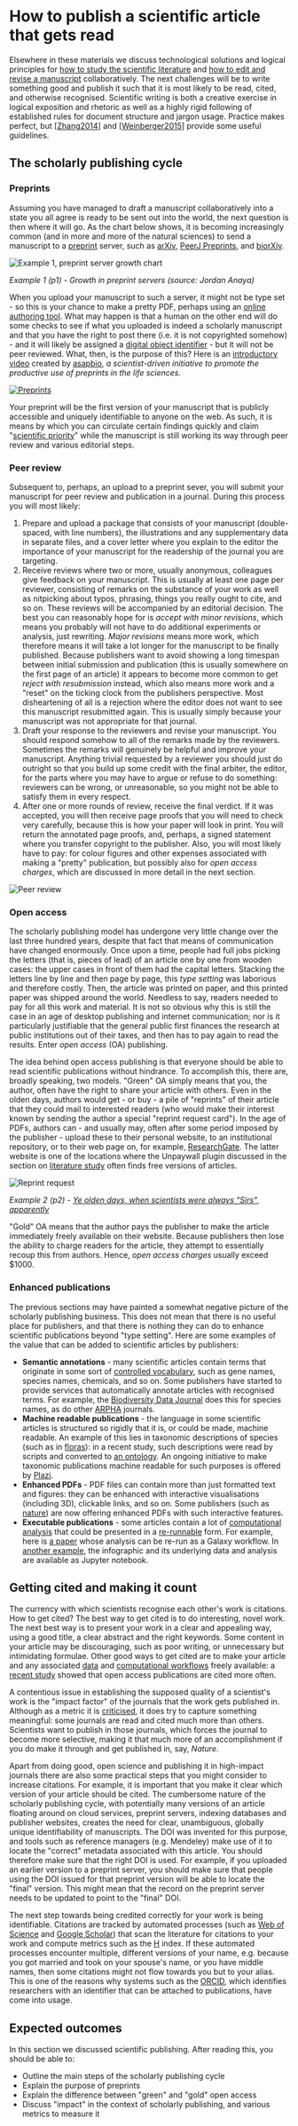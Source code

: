 How to publish a scientific article that gets read
==================================================
Elsewhere in these materials we discuss technological solutions and logical principles for [how to study the scientific literature](../LITERATURE_STUDY) and [how to edit and revise a manuscript](../VERSIONING) collaboratively. The next challenges will be to write something good and publish it such that it is most likely to be read, cited, and otherwise recognised. Scientific writing is both a creative exercise in logical exposition and rhetoric as well as a highly rigid following of established rules for document structure and jargon usage. Practice makes perfect, but [[Zhang2014](../REFERENCES#Zhang2014)] and [[Weinberger2015](../REFERENCES#Weinberger2015)] provide some useful guidelines.

The scholarly publishing cycle
------------------------------
### Preprints
Assuming you have managed to draft a manuscript collaboratively into a state you all agree is ready to be sent out into the world, the next question is then where it will go. As the chart below shows, it is becoming increasingly common (and in more and more of the natural sciences) to send a manuscript to a [preprint](https://en.wikipedia.org/wiki/Preprint) server, such as [arXiv](http://arxiv.org), [PeerJ Preprints](https://peerj.com/preprints/), and [biorXiv](http://biorxiv.org). 

<a name="p1"></a>
![Example 1, preprint server growth chart](Preprint-Growth-in-Life-Sciences.jpg)

_Example 1 (p1) - Growth in preprint servers (source: Jordan Anaya)_

When you upload your manuscript to such a server, it might not be type set - so this is your chance to make a pretty PDF, perhaps using an [online authoring tool](https://intercom.help/authorea/publish/submitting-to-biorxiv). What may happen is that a human on the other end will do some checks to see if what you uploaded is indeed a scholarly manuscript and that you have the right to post there (i.e. it is not copyrighted somehow) - and it will likely be assigned a [digital object identifier](https://en.wikipedia.org/wiki/Digital_object_identifier) - but it will not be peer reviewed. What, then, is the purpose of this? Here is an [introductory video](https://youtu.be/2zMgY8Dx9co) created by [asapbio](http://asapbio.org/), _a scientist-driven initiative to promote the productive use of preprints in the life sciences._

[![Preprints](https://img.youtube.com/vi/2zMgY8Dx9co/0.jpg)](https://www.youtube.com/watch?v=2zMgY8Dx9co)

Your preprint will be the first version of your manuscript that is publicly accessible and uniquely identifiable to anyone on the web. As such, it is means by which you can circulate certain findings quickly and claim "[scientific priority](https://en.wikipedia.org/wiki/Scientific_priority)" while the manuscript is still working its way through peer review and various editorial steps. 

### Peer review
Subsequent to, perhaps, an upload to a preprint sever, you will submit your manuscript for peer review and publication in a journal. During this process you will most likely:

1. Prepare and upload a package that consists of your manuscript (double-spaced, with line numbers), the illustrations and any supplementary data in separate files, and a cover letter where you explain to the editor the importance of your manuscript for the readership of the journal you are targeting.
2. Receive reviews where two or more, usually anonymous, colleagues give feedback on your manuscript. This is usually at least one page per reviewer, consisting of remarks on the substance of your work as well as nitpicking about typos, phrasing, things you really ought to cite, and so on. These reviews will be accompanied by an editorial decision. The best you can reasonably hope for is _accept with minor revisions_, which means you probably will not have to do additional experiments or analysis, just rewriting. _Major revisions_ means more work, which therefore means it will take a lot longer for the manuscript to be finally published. Because publishers want to avoid showing a long timespan between initial submission and publication (this is usually somewhere on the first page of an article) it appears to become more common to get _reject with resubmission_ instead, which also means more work and a "reset" on the ticking clock from the publishers perspective. Most disheartening of all is a rejection where the editor does not want to see this manuscript resubmitted again. This is usually simply because your manuscript was not appropriate for that journal.
3. Draft your response to the reviewers and revise your manuscript. You should respond somehow to all of the remarks made by the reviewers. Sometimes the remarks will genuinely be helpful and improve your manuscript. Anything trivial requested by a reviewer you should just do outright so that you build up some credit with the final arbiter, the editor, for the parts where you may have to argue or refuse to do something: reviewers can be wrong, or unreasonable, so you might not be able to satisfy them in every respect.
4. After one or more rounds of review, receive the final verdict. If it was accepted, you will then receive page proofs that you will need to check very carefully, because this is how your paper will look in print. You will return the annotated page proofs, and, perhaps, a signed statement where you transfer copyright to the publisher. Also, you will most likely have to pay: for colour figures and other expenses associated with making a "pretty" publication, but possibly also for _open access charges_, which are discussed in more detail in the next section.
   
<a name="p2"></a>
![Peer review](car_peer_review_comic_12.jpg)

### Open access
The scholarly publishing model has undergone very little change over the last three hundred years, despite that fact that means of communication have changed enormously. Once upon a time, people had full jobs picking the letters (that is, pieces of lead) of an article one by one from wooden cases: the upper cases in front of them had the capital letters. Stacking the letters line by line and then page by page, this _type setting_ was laborious and therefore costly. Then, the article was printed on paper, and this printed paper was shipped around the world. Needless to say, readers needed to pay for all this work and material. It is not so obvious why this is still the case in an age of desktop publishing and internet communication; nor is it particularly justifiable that the general public first finances the research at public institutions out of their taxes, and then has to pay again to read the results. Enter _open access_ (OA) publishing.

The idea behind open access publishing is that everyone should be able to read scientific publications without hindrance. To accomplish this, there are, broadly speaking, two models. "Green" OA simply means that you, the author, often have the right to share your article with others. Even in the olden days, authors would get - or buy - a pile of "reprints" of their article that they could mail to interested readers (who would make their interest known by sending the author a special "reprint request card"). In the age of PDFs, authors can - and usually may, often after some period imposed by the publisher - upload these to their personal website, to an institutional repository, or to their web page on, for example, [ResearchGate](http://ResearchGate.org). The latter website is one of the locations where the Unpaywall plugin discussed in the section on [literature study](../LITERATURE_STUDY) often finds free versions of articles.

<a name="p3"></a>
![Reprint request](Sperber_reprint_request-350x257.jpg)

_Example 2 (p2) - [Ye olden days, when scientists were always "Sirs", apparently](https://cashp.columbian.gwu.edu/good-old-days)_

"Gold" OA means that the author pays the publisher to make the article immediately freely available on their website. Because publishers then lose the ability to charge readers for the article, they attempt to essentially recoup this from authors. Hence, _open access charges_ usually exceed $1000.

### Enhanced publications
The previous sections may have painted a somewhat negative picture of the scholarly publishing business. This does not mean that there is no useful place for publishers, and that there is nothing they can do to enhance scientific publications beyond "type setting". Here are some examples of the value that can be added to scientific articles by publishers:

- **Semantic annotations** - many scientific articles contain terms that originate in some sort of [controlled vocabulary](../SEMANTICS), such as gene names, species names, chemicals, and so on. Some publishers have started to provide services that automatically annotate articles with recognised terms. For example, the [Biodiversity Data Journal](https://bdj.pensoft.net/) does this for species names, as do other [ARPHA](http://arphahub.com/about/services#Domain-specific_semantic_markup,_enhancements_and_dissemination) journals.
- **Machine readable publications** - the language in some scientific articles is structured so rigidly that it is, or could be made, machine readable. An example of this lies in taxonomic descriptions of species (such as in [floras](https://en.wikipedia.org/wiki/Flora_(publication))): in a recent study, such descriptions were read by scripts and converted to [an ontology](../REFERENCES#Hoehndorf2016). An ongoing initiative to make taxonomic publications machine readable for such purposes is offered by [Plazi](http://plazi.org/resources/treatmentbank/goldengate-editor/).
- **Enhanced PDFs** - PDF files can contain more than just formatted text and figures: they can be enhanced with interactive visualisations (including 3D), clickable links, and so on. Some publishers (such as [nature](http://www.nature.com/news/announcement-nature-papers-enhanced-1.13125)) are now offering enhanced PDFs with such interactive features.
- **Executable publications** - some articles contain a lot of [computational analysis](../WORKFLOWS) that could be presented in a [re-runnable](../REPRODUCIBILITY) form. For example, here is [a paper](../REFERENCES#Pond2009) whose analysis can be re-run as a Galaxy workflow. In [another example](../REFERENCES#Pepe2017), the infographic and its underlying data and analysis are available as Jupyter notebook.

Getting cited and making it count
---------------------------------
The currency with which scientists recognise each other's work is citations. How to get cited? The best way to get cited is to do interesting, novel work. The next best way is to present your work in a clear and appealing way, using a good title, a clear abstract and the right keywords. Some content in your article may be discouraging, such as poor writing, or unnecessary but intimidating formulae. Other good ways to get cited are to make your article and any associated [data](../DATA_SHARING) and [computational workflows](../WORKFLOWS) freely available: a [recent study](https://figshare.com/articles/Nature_Communications_dataset/1108068) showed that open access publications are cited more often.

A contentious issue in establishing the supposed quality of a scientist's work is the "impact factor" of the journals that the work gets published in. Although as a metric it is [criticised](../REFERENCES#Lariviere2016), it does try to capture something meaningful: some journals are read and cited much more than others. Scientists want to publish in those journals, which forces the journal to become more selective, making it that much more of an accomplishment if you do make it through and get published in, say, _Nature_.

Apart from doing good, open science and publishing it in high-impact journals there are also some practical steps that you might consider to increase citations. For example, it is important that you make it clear which version of your article should be cited. The cumbersome nature of the scholarly publishing cycle, with potentially many versions of an article floating around on cloud services, preprint servers, indexing databases and publisher websites, creates the need for clear, unambiguous, globally unique identifiability of manuscripts. The DOI was invented for this purpose, and tools such as reference managers (e.g. Mendeley) make use of it to locate the "correct" metadata associated with this article. You should therefore make sure that the right DOI is used. For example, if you uploaded an earlier version to a preprint server, you should make sure that people using the DOI issued for that preprint version will be able to locate the "final" version. This might mean that the record on the preprint server needs to be updated to point to the "final" DOI. 

The next step towards being credited correctly for your work is being identifiable. Citations are tracked by automated processes (such as [Web of Science](http://ipscience.thomsonreuters.com/product/web-of-science/) and [Google Scholar](http://scholar.google.com)) that scan the literature for citations to your work and compute metrics such as the [H](https://en.wikipedia.org/wiki/H-index) index. If these automated processes encounter multiple, different versions of your name, e.g. because you got married and took on your spouse's name, or you have middle names, then some citations might not flow towards you but to your alias. This is one of the reasons why systems such as the [ORCID](https://en.wikipedia.org/wiki/ORCID), which identifies researchers with an identifier that can be attached to publications, have come into usage.

Expected outcomes
-----------------
In this section we discussed scientific publishing. After reading this, you should be able to:
- Outline the main steps of the scholarly publishing cycle
- Explain the purpose of preprints
- Explain the difference between "green" and "gold" open access
- Discuss "impact" in the context of scholarly publishing, and various metrics to measure it
